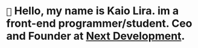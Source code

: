 # `👋` Hello, my name is Kaio Lira. im a front-end programmer/student. Ceo and Founder at <a href="discord.gg/infinitydevs">Next Development<a/>.
